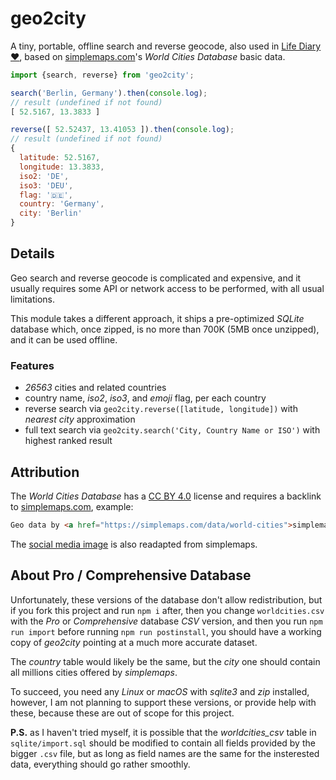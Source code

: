 # geo2city

A tiny, portable, offline search and reverse geocode, also used in [Life Diary ❤️](https://github.com/WebReflection/life-diary#readme), based on [simplemaps.com](https://simplemaps.com/data/world-cities)'s *World Cities Database* basic data.

```js
import {search, reverse} from 'geo2city';

search('Berlin, Germany').then(console.log);
// result (undefined if not found)
[ 52.5167, 13.3833 ]

reverse([ 52.52437, 13.41053 ]).then(console.log);
// result (undefined if not found)
{
  latitude: 52.5167,
  longitude: 13.3833,
  iso2: 'DE',
  iso3: 'DEU',
  flag: '🇩🇪',
  country: 'Germany',
  city: 'Berlin'
}
```



## Details

Geo search and reverse geocode is complicated and expensive, and it usually requires some API or network access to be performed, with all usual limitations.

This module takes a different approach, it ships a pre-optimized *SQLite* database which, once zipped, is no more than 700K (5MB once unzipped), and it can be used offline.


### Features

  * *26563* cities and related countries
  * country name, *iso2*, *iso3*, and *emoji* flag, per each country
  * reverse search via `geo2city.reverse([latitude, longitude])` with *nearest city* approximation
  * full text search via `geo2city.search('City, Country Name or ISO')` with highest ranked result



## Attribution

The *World Cities Database* has a [CC BY 4.0](https://creativecommons.org/licenses/by/4.0/) license and requires a backlink to [simplemaps.com](https://simplemaps.com/data/world-cities), example:

```html
Geo data by <a href="https://simplemaps.com/data/world-cities">simplemaps</a>
```

The [social media image](https://simplemaps.com/static/img/data/world-cities/viz/basic.png) is also readapted from simplemaps.



## About Pro / Comprehensive Database

Unfortunately, these versions of the database don't allow redistribution, but if you fork this project and run `npm i` after, then you change `worldcities.csv` with the *Pro* or *Comprehensive* database *CSV* version, and then you run `npm run import` before running `npm run postinstall`, you should have a working copy of *geo2city* pointing at a much more accurate dataset.

The *country* table would likely be the same, but the *city* one should contain all millions cities offered by *simplemaps*.

To succeed, you need any *Linux* or *macOS* with *sqlite3* and *zip* installed, however, I am not planning to support these versions, or provide help with these, because these are out of scope for this project.

**P.S.** as I haven't tried myself, it is possible that the *worldcities_csv* table in `sqlite/import.sql` should be modified to contain all fields provided by the bigger `.csv` file, but as long as field names are the same for the insterested data, everything should go rather smoothly.

